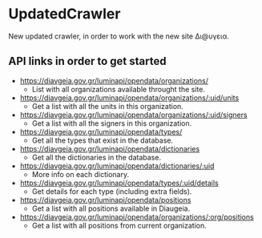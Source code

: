 UpdatedCrawler
==============

New updated crawler, in order to work with the new site Δι@υγεια.

API links in order to get started
---------------------------------

* https://diavgeia.gov.gr/luminapi/opendata/organizations/
  * List with all organizations available throught the site.
* https://diavgeia.gov.gr/luminapi/opendata/organizations/:uid/units
  * Get a list with all the units in this organization.
* https://diavgeia.gov.gr/luminapi/opendata/organizations/:uid/signers
  * Get a list with all the signers in this organization.
* https://diavgeia.gov.gr/luminapi/opendata/types/
  * Get all the types that exist in the database.
* https://diavgeia.gov.gr/luminapi/opendata/dictionaries
  * Get all the dictionaries in the database.
* https://diavgeia.gov.gr/luminapi/opendata/dictionaries/:uid
  * More info on each dictionary.
* https://diavgeia.gov.gr/luminapi/opendata/types/:uid/details
  * Get details for each type (including extra fields).
* https://diavgeia.gov.gr/luminapi/opendata/positions
  * Get a list with all positions available in Diaugeia.
* https://diavgeia.gov.gr/luminapi/opendata/organizations/:org/positions
  * Get a list with all positions from current organization.
